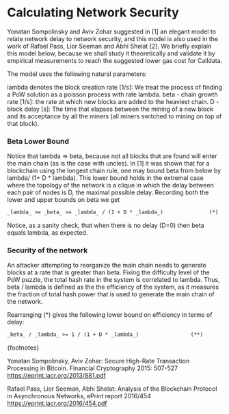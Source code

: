 # Calculating Network Security

Yonatan Sompolinsky and Aviv Zohar suggested in [1] an elegant model to relate network delay to network security, and this model is also used in the work of Rafael Pass, Lior Seeman and Abhi Shelat [2]. We briefly explain this model below, because we shall study it theoretically and validate it by empirical measurements to reach the suggested lower gas cost for Calldata.

The model uses the following natural parameters:

lambda denotes the block creation rate [1/s]: We treat the process of finding a PoW solution as a poisson process with rate lambda.
beta - chain growth rate [1/s]: the rate at which new blocks are added to the heaviest chain.
D - block delay [s]: The time that elapses between the mining of a new block and its acceptance by all the miners (all miners switched to mining on top of that block).

### Beta Lower Bound

Notice that lambda => beta, because not all blocks that are found will enter the main chain (as is the case with uncles). In [1] it was shown that for a blockchain using the longest chain rule, one may bound beta from below by lambda/ (1+ D \* lambda). This lower bound holds in the extremal case where the topology of the network is a clique in which the delay between each pair of nodes is D, the maximal possible delay. Recording both the lower and upper bounds on beta we get

```latex
_lambda_ >= _beta_ >= _lambda_ / (1 + D * _lambda_)               (*)
```

Notice, as a sanity check, that when there is no delay (D=0) then beta equals lambda, as expected.

### Security of the network

An attacker attempting to reorganize the main chain needs to generate blocks at a rate that is greater than beta. Fixing the difficulty level of the PoW puzzle, the total hash rate in the system is correlated to lambda. Thus, beta / lambda is defined as the the efficiency of the system, as it measures the fraction of total hash power that is used to generate the main chain of the network.

Rearranging (\*) gives the following lower bound on efficiency in terms of delay:

```latex
_beta_ / _lambda_ >= 1 / (1 + D * _lambda_)                 (**)
```

{footnotes}

Yonatan Sompolinsky, Aviv Zohar: Secure High-Rate Transaction Processing in Bitcoin. Financial Cryptography 2015: 507-527
https://eprint.iacr.org/2013/881.pdf

Rafael Pass, Lior Seeman, Abhi Shelat: Analysis of the Blockchain Protocol in Asynchronous Networks, ePrint report 2016/454
https://eprint.iacr.org/2016/454.pdf

